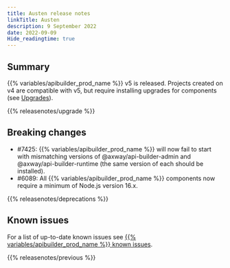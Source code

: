 ```yaml
---
title: Austen release notes
linkTitle: Austen
description: 9 September 2022
date: 2022-09-09
Hide_readingtime: true
---
```

## Summary

{{% variables/apibuilder_prod_name %}} v5 is released. Projects created on v4 are compatible with v5, but require installing upgrades for components (see [Upgrades](/docs/developer_guide/console#updates-tab)).

{{% releasenotes/upgrade %}}

## Breaking changes
- #7425: {{% variables/apibuilder_prod_name %}} will now fail to start with mismatching versions of @axway/api-builder-admin and @axway/api-builder-runtime (the same version of each should be installed).
- #6089: All {{% variables/apibuilder_prod_name %}} components now require a minimum of Node.js version 16.x.

<!-- ## Features -->

<!-- ## Fixes -->

{{% releasenotes/deprecations %}}

<!-- Regenerate modules/plugins with api-builder-tools generate-release-notes script -->

<!-- ## Updated plugins -->

## Known issues

For a list of up-to-date known issues see [{{% variables/apibuilder_prod_name %}} known issues](/docs/known_issues/).

{{% releasenotes/previous %}}
